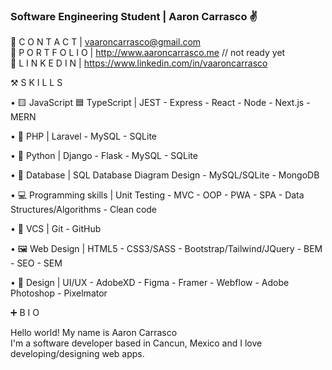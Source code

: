 ### Software Engineering Student | Aaron Carrasco ✌️

🔴  C O N T A C T | vaaroncarrasco@gmail.com <br>
🔴  P O R T F O L I O | http://www.aaroncarrasco.me // not ready yet <br>
🔴  L I N K E D I N | https://www.linkedin.com/in/vaaroncarrasco


⚒️ S K I L L S

•  🟨  JavaScript  🟦 TypeScript |  JEST - Express - React - Node - Next.js - MERN

•  🐘 PHP | Laravel - MySQL - SQLite

• 🐍 Python | Django - Flask - MySQL - SQLite

• 💾 Database | SQL Database Diagram Design  - MySQL/SQLite - MongoDB

• 💻 Programming skills | Unit Testing - MVC - OOP - PWA - SPA - Data Structures/Algorithms - Clean code

• 📂 VCS | Git - GitHub 

• 🖼️ Web Design | HTML5 - CSS3/SASS - Bootstrap/Tailwind/JQuery - BEM - SEO - SEM

• 🎨 Design | UI/UX - AdobeXD - Figma - Framer - Webflow - Adobe Photoshop - Pixelmator


➕ B I O

Hello world! My name is Aaron Carrasco <br>
I'm a software developer based in Cancun, Mexico and I love developing/designing web apps.
